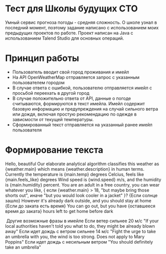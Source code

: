 # Тест для Школы будущих СТО

Умный сервис прогноза погоды - средняя сложность.
О школе узнал в последний момент, поэтому задание написано с использованием моих предыдущих проектов по работе. 
Проект написан на Java с использованием Talend Studio для основных операций.

# Принцип работы
- Пользователь вводит свой город проживания и имейл
- На API OpenWeatherMap отправляется запрос с указанным пользователем городом
- В случае ответа с ошибкой, пользователю отправляется имейл с просьбой переехать в другой город
- В случае положительно ответа от API, данные о погоде считываются, формируются в текст имейла. Имейл содержит базовую информацию и предупреждения на случай сильного ветра или дождя, включая простую рекомендацию по одежде в зависмости от текущей температуры.
- Сформированный текст отправляется на указанный ранее имейл пользователя

# Формирование текста

Hello, beautiful
Our elaborate analytical algorithm classifies this weather as {weather.main} which means {weather.description} in human terms.
Currently the temperature is {main.temp} degrees Celcius, feels like {main.feels_like} degrees
Wind speed is {wind.speed} m/s, and the humidity is {main.humidity} percent.
You are an adult in a free country, you can wear whatever you like, { если {weather.main} > 18, "but maybe bring those shorts out", иначе "but you would look cooler in a jacket" }?
{Если солнце зашло} However it's already dark outside, and you should stay at home
{Если до заката есть время} You can go out, but you have {оставшееся время до заката} hours left to get home before dark

 Другие возможные фразы в имейле
 Если ветер сильнее 20 м/с "If your local authorities haven't told you what to do, they might be already blown away"
 Если идет дождь с ветром сильнее 14 м/с "Fight the urge to take an umbrella with you, the wind is too strong. Does not apply to Mary Poppins"
 Если идет дождь с несильным ветром "You should definitely take an umbrella"
